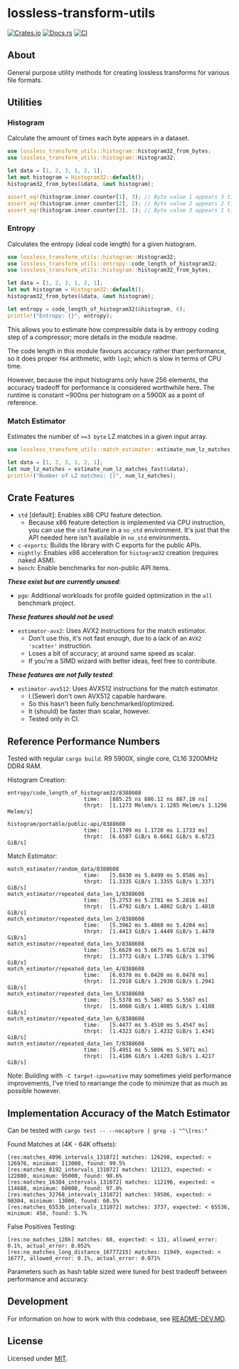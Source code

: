 # lossless-transform-utils

[![Crates.io](https://img.shields.io/crates/v/lossless-transform-utils.svg)](https://crates.io/crates/lossless-transform-utils)
[![Docs.rs](https://docs.rs/lossless-transform-utils/badge.svg)](https://docs.rs/lossless-transform-utils)
[![CI](https://github.com/Sewer56/lossless-transform-utils/actions/workflows/rust.yml/badge.svg)](https://github.com/Sewer56/lossless-transform-utils/actions)

## About

General purpose utility methods for creating lossless transforms for various file formats.

## Utilities

### Histogram

Calculate the amount of times each byte appears in a dataset.

```rust
use lossless_transform_utils::histogram::histogram32_from_bytes;
use lossless_transform_utils::histogram::Histogram32;

let data = [1, 2, 3, 1, 2, 1];
let mut histogram = Histogram32::default();
histogram32_from_bytes(&data, &mut histogram);

assert_eq!(histogram.inner.counter[1], 3); // Byte value 1 appears 3 times
assert_eq!(histogram.inner.counter[2], 2); // Byte value 2 appears 2 times
assert_eq!(histogram.inner.counter[3], 1); // Byte value 3 appears 1 time
```

### Entropy

Calculates the entropy (ideal code length) for a given histogram.

```rust
use lossless_transform_utils::histogram::Histogram32;
use lossless_transform_utils::entropy::code_length_of_histogram32;
use lossless_transform_utils::histogram::histogram32_from_bytes;

let data = [1, 2, 3, 1, 2, 1];
let mut histogram = Histogram32::default();
histogram32_from_bytes(&data, &mut histogram);

let entropy = code_length_of_histogram32(&histogram, 6);
println!("Entropy: {}", entropy);
```

This allows you to estimate how compressible data is by entropy coding step of a compressor;
more details in the module readme.

The code length in this module favours accuracy rather than performance, so it does
proper `f64` arithmetic, with `log2`; which is slow in terms of CPU time.

However, because the input histograms only have 256 elements, the accuracy tradeoff for performance
is considered worthwhile here. The runtime is constant ~900ns per histogram on a 5900X as a point
of reference.

### Match Estimator

Estimates the number of `>=3 byte` LZ matches in a given input array.

```rust
use lossless_transform_utils::match_estimator::estimate_num_lz_matches_fast;

let data = [1, 2, 3, 1, 2, 1];
let num_lz_matches = estimate_num_lz_matches_fast(&data);
println!("Number of LZ matches: {}", num_lz_matches);
```

## Crate Features

- `std` [default]: Enables x86 CPU feature detection.
    - Because x86 feature detection is implemented via CPU instruction, you can use
      the `std` feature in a `no_std` environment. It's just that the API needed
      here isn't available in `no_std` environments.
- `c-exports`: Builds the library with C exports for the public APIs.
- `nightly`: Enables x86 acceleration for `histogram32` creation (requires naked ASM).
- `bench`: Enable benchmarks for non-public API items.

***These exist but are currently unused***:

- `pgo`: Additional workloads for profile guided optimization in the `all` benchmark project.

***These features should not be used***:

- `estimator-avx2`: Uses AVX2 instructions for the match estimator.
    - Don't use this, it's not fast enough, due to a lack of an `AVX2 'scatter'` instruction.
    - Loses a bit of accuracy; at around same speed as scalar.
    - If you're a SIMD wizard with better ideas, feel free to contribute.

***These features are not fully tested***:

- `estimator-avx512`: Uses AVX512 instructions for the match estimator.
    - I (Sewer) don't own AVX512 capable hardware.
    - So this hasn't been fully benchmarked/optimized.
    - It (should) be faster than scalar, however.
    - Tested only in CI.

## Reference Performance Numbers

Tested with regular `cargo build`.
R9 5900X, single core, CL16 3200MHz DDR4 RAM.

Histogram Creation:

```ignore
entropy/code_length_of_histogram32/8388608
                        time:   [885.25 ns 886.12 ns 887.10 ns]
                        thrpt:  [1.1273 Melem/s 1.1285 Melem/s 1.1296 Melem/s]

histogram/portable/public-api/8388608
                        time:   [1.1709 ms 1.1720 ms 1.1733 ms]
                        thrpt:  [6.6587 GiB/s 6.6661 GiB/s 6.6723 GiB/s]
```

Match Estimator:

```ignore
match_estimator/random_data/8388608
                        time:   [5.8430 ms 5.8499 ms 5.8586 ms]
                        thrpt:  [1.3335 GiB/s 1.3355 GiB/s 1.3371 GiB/s]
match_estimator/repeated_data_len_1/8388608
                        time:   [5.2753 ms 5.2781 ms 5.2816 ms]
                        thrpt:  [1.4792 GiB/s 1.4802 GiB/s 1.4810 GiB/s]
match_estimator/repeated_data_len_2/8388608
                        time:   [5.3962 ms 5.4068 ms 5.4204 ms]
                        thrpt:  [1.4413 GiB/s 1.4449 GiB/s 1.4478 GiB/s]
match_estimator/repeated_data_len_3/8388608
                        time:   [5.6629 ms 5.6675 ms 5.6726 ms]
                        thrpt:  [1.3772 GiB/s 1.3785 GiB/s 1.3796 GiB/s]
match_estimator/repeated_data_len_4/8388608
                        time:   [6.0370 ms 6.0420 ms 6.0478 ms]
                        thrpt:  [1.2918 GiB/s 1.2930 GiB/s 1.2941 GiB/s]
match_estimator/repeated_data_len_5/8388608
                        time:   [5.5378 ms 5.5467 ms 5.5567 ms]
                        thrpt:  [1.4060 GiB/s 1.4085 GiB/s 1.4108 GiB/s]
match_estimator/repeated_data_len_6/8388608
                        time:   [5.4477 ms 5.4510 ms 5.4547 ms]
                        thrpt:  [1.4323 GiB/s 1.4332 GiB/s 1.4341 GiB/s]
match_estimator/repeated_data_len_7/8388608
                        time:   [5.4951 ms 5.5006 ms 5.5071 ms]
                        thrpt:  [1.4186 GiB/s 1.4203 GiB/s 1.4217 GiB/s]
```

Note: Building with `-C target-cpu=native` may sometimes yield performance improvements, I've tried
to rearrange the code to minimize that as much as possible however.

## Implementation Accuracy of the Match Estimator

Can be tested with `cargo test -- --nocapture | grep -i "^\[res:"`

Found Matches at (4K - 64K offsets):

```ignore
[res:matches_4096_intervals_131072] matches: 126298, expected: < 126976, minimum: 113000, found: 99.5%
[res:matches_8192_intervals_131072] matches: 121123, expected: < 122880, minimum: 95000, found: 98.6%
[res:matches_16384_intervals_131072] matches: 112196, expected: < 114688, minimum: 60000, found: 97.8%
[res:matches_32768_intervals_131072] matches: 59506, expected: < 98304, minimum: 13000, found: 60.5%
[res:matches_65536_intervals_131072] matches: 3737, expected: < 65536, minimum: 450, found: 5.7%
```

False Positives Testing:

```ignore
[res:no_matches_128k] matches: 68, expected: < 131, allowed_error: 0.1%, actual_error: 0.052%
[res:no_matches_long_distance_16777215] matches: 11949, expected: < 16777, allowed_error: 0.1%, actual_error: 0.071%
```

Parameters such as hash table sized were tuned for best tradeoff between performance and accuracy.

## Development

For information on how to work with this codebase, see [README-DEV.MD](README-DEV.MD).

## License

Licensed under [MIT](./LICENSE).  

[codecov]: https://about.codecov.io/
[crates-io-key]: https://crates.io/settings/tokens
[nuget-key]: https://www.nuget.org/account/apikeys